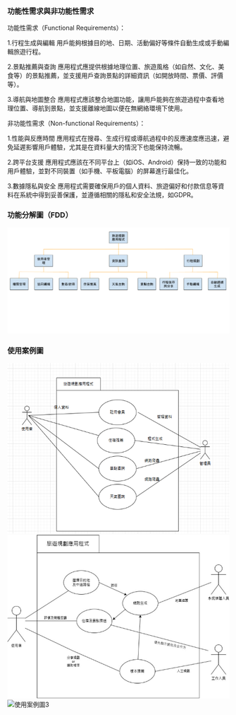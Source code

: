 ### 功能性需求與非功能性需求
功能性需求（Functional Requirements）：

1.行程生成與編輯
用戶能夠根據目的地、日期、活動偏好等條件自動生成或手動編輯旅遊行程。

2.景點推薦與查詢
應用程式應提供根據地理位置、旅遊風格（如自然、文化、美食等）的景點推薦，並支援用戶查詢景點的詳細資訊（如開放時間、票價、評價等）。

3.導航與地圖整合
應用程式應該整合地圖功能，讓用戶能夠在旅遊過程中查看地理位置、導航到景點，並支援離線地圖以便在無網絡環境下使用。

非功能性需求（Non-functional Requirements）：

1.性能與反應時間
應用程式在搜尋、生成行程或導航過程中的反應速度應迅速，避免延遲影響用戶體驗，尤其是在資料量大的情況下也能保持流暢。

2.跨平台支援
應用程式應該在不同平台上（如iOS、Android）保持一致的功能和用戶體驗，並對不同裝置（如手機、平板電腦）的屏幕進行最佳化。

3.數據隱私與安全
應用程式需要確保用戶的個人資料、旅遊偏好和付款信息等資料在系統中得到妥善保護，並遵循相關的隱私和安全法規，如GDPR。

### 功能分解圖（FDD）

![FDD](功能分解圖.png "FDD")

### 使用案例圖

![使用案例圖](使用案例圖.png "使用案例圖")
![使用案例圖2](使用案例圖2.jpg "使用案例圖2")
![使用案例圖3](使用案例圖3.jpg "使用案例圖3")
